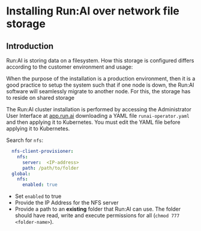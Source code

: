 # Installing Run:AI over network file storage

## Introduction

Run:AI is storing data on a filesystem. How this storage is configured differs according to the customer environment and usage:

When the purpose of the installation is a production environment, then it is a good practice to setup the system such that if one node is down, the Run:AI software will seamlessly migrate to another node. For this, the storage has to reside on shared storage

The Run:AI cluster installation is performed by accessing the Administrator User Interface at [app.run.ai](https://app.run.ai/) downloading a YAML file ``runai-operator.yaml`` and then applying it to Kubernetes. You must edit the YAML file before applying it to Kubernetes. 

Search for ``nfs``:

``` yaml
  nfs-client-provisioner:
    nfs:
      server:  <IP-address>
      path: /path/to/folder
  global:
    nfs:
      enabled: true
``` 


* Set ``enabled`` to true 
* Provide the  IP Address for the NFS server 
* Provide a path to an __existing__ folder that Run:AI can use. The folder should have read, write and execute permissions for all (``chmod 777 <folder-name>``).
